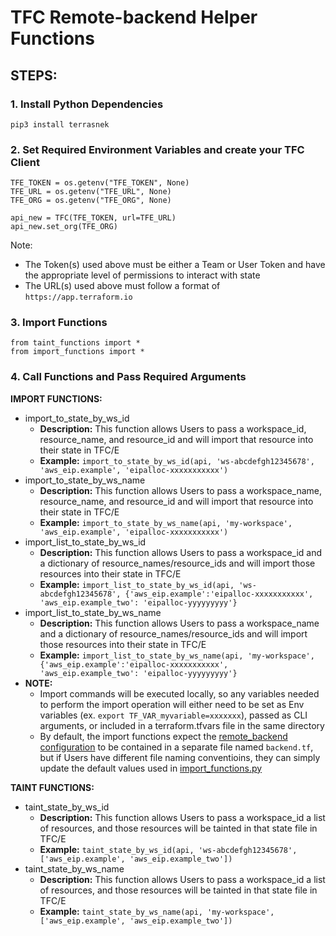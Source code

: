 # TFC Remote-backend Helper Functions

## STEPS:
### 1. Install Python Dependencies
```
pip3 install terrasnek
```

### 2. Set Required Environment Variables and create your TFC Client
```
TFE_TOKEN = os.getenv("TFE_TOKEN", None)
TFE_URL = os.getenv("TFE_URL", None)
TFE_ORG = os.getenv("TFE_ORG", None)

api_new = TFC(TFE_TOKEN, url=TFE_URL)
api_new.set_org(TFE_ORG)
```
Note:
* The Token(s) used above must be either a Team or User Token and have the appropriate level of permissions to interact with state
* The URL(s) used above must follow a format of `https://app.terraform.io`

### 3. Import Functions
```
from taint_functions import *
from import_functions import *
```

### 4. Call Functions and Pass Required Arguments
**IMPORT FUNCTIONS:**
* import_to_state_by_ws_id
  * **Description:** This function allows Users to pass a workspace_id, resource_name, and resource_id and will import that resource into their state in TFC/E
  * **Example:** `import_to_state_by_ws_id(api, 'ws-abcdefgh12345678', 'aws_eip.example', 'eipalloc-xxxxxxxxxxx')`
* import_to_state_by_ws_name
  * **Description:** This function allows Users to pass a workspace_name, resource_name, and resource_id and will import that resource into their state in TFC/E
  * **Example:** `import_to_state_by_ws_name(api, 'my-workspace', 'aws_eip.example', 'eipalloc-xxxxxxxxxxx')`
* import_list_to_state_by_ws_id
  * **Description:** This function allows Users to pass a workspace_id and a dictionary of resource_names/resource_ids and will import those resources into their state in TFC/E
  * **Example:** `import_list_to_state_by_ws_id(api, 'ws-abcdefgh12345678', {'aws_eip.example':'eipalloc-xxxxxxxxxxx', 'aws_eip.example_two': 'eipalloc-yyyyyyyyy'}`
* import_list_to_state_by_ws_name
  * **Description:** This function allows Users to pass a workspace_name and a dictionary of resource_names/resource_ids and will import those resources into their state in TFC/E
  * **Example:** `import_list_to_state_by_ws_name(api, 'my-workspace', {'aws_eip.example':'eipalloc-xxxxxxxxxxx', 'aws_eip.example_two': 'eipalloc-yyyyyyyyy'}`
* **NOTE:** 
  * Import commands will be executed locally, so any variables needed to perform the import operation will either need to be set as Env variables (ex. `export TF_VAR_myvariable=xxxxxxx`), passed as CLI arguments, or included in a terraform.tfvars file in the same directory
  * By default, the import functions expect the [remote_backend configuration](https://www.terraform.io/docs/backends/types/remote.html#example-configurations) to be contained in a separate file named `backend.tf`, but if Users have different file naming conventioins, they can simply update the default values used in [import_functions.py](import_functions.py)

**TAINT FUNCTIONS:**
* taint_state_by_ws_id
  * **Description:** This function allows Users to pass a workspace_id a list of resources, and those resources will be tainted in that state file in TFC/E
  * **Example:** `taint_state_by_ws_id(api, 'ws-abcdefgh12345678', ['aws_eip.example', 'aws_eip.example_two'])`
* taint_state_by_ws_name
  * **Description:** This function allows Users to pass a workspace_id a list of resources, and those resources will be tainted in that state file in TFC/E
  * **Example:** `taint_state_by_ws_name(api, 'my-workspace', ['aws_eip.example', 'aws_eip.example_two'])`
